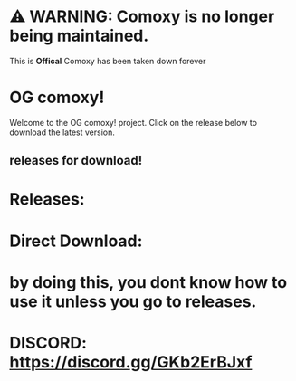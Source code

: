 # ⚠️ WARNING: Comoxy is no longer being maintained.

This is **Offical** Comoxy has been taken down forever

# OG comoxy!

Welcome to the OG comoxy! project. Click on the release below to download the latest version.

## releases for download!

# Releases: 

# Direct Download: 

# by doing this, you dont know how to use it unless you go to releases.

# DISCORD: https://discord.gg/GKb2ErBJxf
